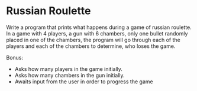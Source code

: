 # Russian Roulette

Write a program that prints what happens during a game of russian roulette.
In a game with 4 players, a gun with 6 chambers,
only one bullet randomly placed in one of the chambers,
the program will go through each of the players and each of the chambers to
determine, who loses the game.

Bonus:
- Asks how many players in the game initially.
- Asks how many chambers in the gun initially.
- Awaits input from the user in order to progress the game
